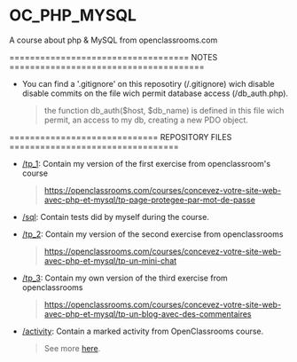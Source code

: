 # OC_PHP_MYSQL

A course about php &amp; MySQL from openclassrooms.com



=================================== NOTES ======================================

- You can find a '.gitignore' on this reposotiry (/.gitignore) wich disable
disable commits on the file wich permit database access (/db_auth.php).
	> the function db_auth($host, $db_name) is defined in this file wich permit,
	an access to my db, creating a new PDO object.


============================= REPOSITORY FILES =================================

- [/tp_1](tp_1): Contain my version of the first exercise from openclassroom's course
  > https://openclassrooms.com/courses/concevez-votre-site-web-avec-php-et-mysql/tp-page-protegee-par-mot-de-passe

- [/sql](sql): Contain tests did by myself during the course.

- [/tp_2](tp_2): Contain my version of the second exercise from openclassrooms
  > https://openclassrooms.com/courses/concevez-votre-site-web-avec-php-et-mysql/tp-un-mini-chat

- [/tp_3](tp_3): Contain my own version of the third exercise from openclassrooms
  > https://openclassrooms.com/courses/concevez-votre-site-web-avec-php-et-mysql/tp-un-blog-avec-des-commentaires

- [/activity](activity): Contain a marked activity from OpenClassrooms course.
  > See more [here](https://openclassrooms.com/courses/concevez-votre-site-web-avec-php-et-mysql).

